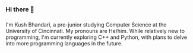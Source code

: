 ### Hi there 👋

<!--
**KushBhandari15/KushBhandari15** is a ✨ _special_ ✨ repository because its `README.md` (this file) appears on your GitHub profile.

Here are some ideas to get you started:

- 🔭 I’m currently working on ...
- 🌱 I’m currently learning ...
- 👯 I’m looking to collaborate on ...
- 🤔 I’m looking for help with ...
- 💬 Ask me about ...
- 📫 How to reach me: ...
- 😄 Pronouns: ...
- ⚡ Fun fact: ...
-->

### 
I'm Kush Bhandari, a pre-junior studying Computer Science at the University of Cincinnati. My pronouns are He/him. While relatively new to programming, I'm currently exploring C++ and Python, with plans to delve into more programming languages in the future.
